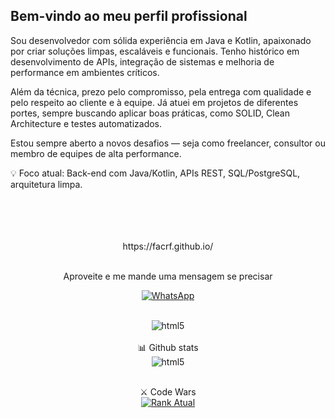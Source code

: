 ## Bem-vindo ao meu perfil profissional

Sou desenvolvedor com sólida experiência em Java e Kotlin, apaixonado por criar soluções limpas, escaláveis e funcionais. Tenho histórico em desenvolvimento de APIs, integração de sistemas e melhoria de performance em ambientes críticos.

Além da técnica, prezo pelo compromisso, pela entrega com qualidade e pelo respeito ao cliente e à equipe. Já atuei em projetos de diferentes portes, sempre buscando aplicar boas práticas, como SOLID, Clean Architecture e testes automatizados.

Estou sempre aberto a novos desafios — seja como freelancer, consultor ou membro de equipes de alta performance.

💡 Foco atual: Back-end com Java/Kotlin, APIs REST, SQL/PostgreSQL, arquitetura limpa.
<br></br>
<br></br>

<div align="center" style="display: inline_block">
</br>
  https://facrf.github.io/
<br></br>
</div>

<div align="center" style="display: inline_block">
  <p align="center">Aproveite e me mande uma mensagem se precisar</br></p>
  <p align="center"> <a href="https://wa.me/+5528999496882" target="_blank"> <img alt="WhatsApp" src="https://img.shields.io/badge/WhatsApp-25D366?style=for-the-badge&logo=whatsapp&logoColor=white"/> </a> </p>
</div></br>

<div align="center" style="display: inline_block">
  <img align="center" alt="html5" src="https://github-readme-stats.vercel.app/api?username=facrf&show_icons=true&theme=transparent&hide_title=true&count_private=true&include_all_commits=true"/>
</div></br>

<div align="center" style="display: inline_block">
    📊  Github stats </br>
<img align="center" alt="html5" src="https://api.visitorbadge.io/api/VisitorHit?user=facrf&repo=github-visitors-badge&countColor=%237B1E7A"/>
</br></br>  
  
   ⚔️ Code Wars </br>
  [![Rank Atual](https://www.codewars.com/users/facrf/badges/large)](https://www.codewars.com/users/facrf)
  
</div></br>























<!--
**facrf/facrf** is a ✨ _special_ ✨ repository because its `README.md` (this file) appears on your GitHub profile.

Here are some ideas to get you started:

- 🔭 I’m currently working on ...
- 🌱 I’m currently learning ...
- 👯 I’m looking to collaborate on ...
- 🤔 I’m looking for help with ...
- 💬 Ask me about ...
- 📫 How to reach me: ...
- 😄 Pronouns: ...
- ⚡ Fun fact: ...
-->
